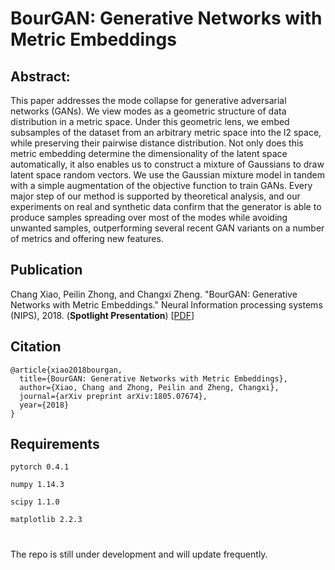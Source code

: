 # BourGAN: Generative Networks with Metric Embeddings

## Abstract:
This paper addresses the mode collapse for generative adversarial networks (GANs). We view modes as a geometric structure of data distribution in a metric space. Under this geometric lens, we embed subsamples of the dataset from an arbitrary metric space into the l2 space, while preserving their pairwise distance distribution. Not only does this metric embedding determine the dimensionality of the latent space automatically, it also enables us to construct a mixture of Gaussians to draw latent space random vectors. We use the Gaussian mixture model in tandem with a simple augmentation of the objective function to train GANs. Every major step of our method is supported by theoretical analysis, and our experiments on real and synthetic data confirm that the generator is able to produce samples spreading over most of the modes while avoiding unwanted samples, outperforming several recent GAN variants on a number of metrics and offering new features.



## Publication  
Chang Xiao, Peilin Zhong, and Changxi Zheng. "BourGAN: Generative Networks with Metric Embeddings." Neural Information processing systems (NIPS), 2018. (**Spotlight Presentation**) [[PDF](https://arxiv.org/abs/1805.07674)]


## Citation
```
@article{xiao2018bourgan,
  title={BourGAN: Generative Networks with Metric Embeddings},
  author={Xiao, Chang and Zhong, Peilin and Zheng, Changxi},
  journal={arXiv preprint arXiv:1805.07674},
  year={2018}
}
```

## Requirements
```
pytorch 0.4.1

numpy 1.14.3

scipy 1.1.0

matplotlib 2.2.3
```
#
The repo is still under development and will update frequently.

